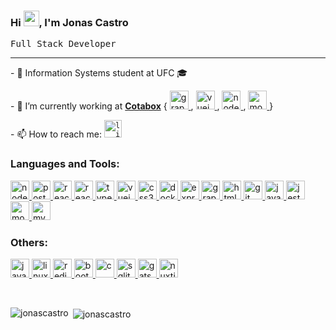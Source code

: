 
### Hi <img src="https://media.giphy.com/media/hvRJCLFzcasrR4ia7z/giphy.gif" width="25px">, I'm Jonas Castro 
 <samp>Full Stack Developer </samp>

<hr>

<p>- 🌱 Information Systems student at UFC 🎓</p >
<p>- 🔭 I’m currently working at <a href="https://www.cotabox.com.br/"><b>Cotabox</b></a>   {
 <a href="https://graphql.org" target="_blank"> <img src="https://www.vectorlogo.zone/logos/graphql/graphql-icon.svg" alt="graphql" width="30" height="30"/> </a>,
<a href="https://vuejs.org/" target="_blank"> <img src="https://devicons.github.io/devicon/devicon.git/icons/vuejs/vuejs-original-wordmark.svg" alt="vuejs" width="30" height="30"/> </a>, 
<a href="https://nodejs.org" target="_blank"> <img src="https://devicons.github.io/devicon/devicon.git/icons/nodejs/nodejs-original-wordmark.svg" alt="nodejs" width="30" height="30"/> </a>, 
 <a href="https://www.mongodb.com/" target="_blank"> <img src="https://devicons.github.io/devicon/devicon.git/icons/mongodb/mongodb-original-wordmark.svg" alt="mongodb" width="30" height="30"/> </a> }
</p >

<p>- 📫 How to reach me: 
 <a href="https://www.linkedin.com/in/jonas-castro-b4044111a/">
  <code><img alt="linkedin - Jonas" width="28" src="https://www.flaticon.com/svg/static/icons/svg/1383/1383262.svg" /></code>
</a>


<br>


### Languages and Tools: 

<p align="left">  
 <a href="https://nodejs.org" target="_blank"> 
  <img src="https://devicons.github.io/devicon/devicon.git/icons/nodejs/nodejs-original-wordmark.svg" alt="nodejs" width="30" height="30"/> 
 </a>

 <a href="https://www.postgresql.org" target="_blank">
  <img src="https://devicons.github.io/devicon/devicon.git/icons/postgresql/postgresql-original-wordmark.svg" alt="postgresql" width="30" height="30"/>
 </a> 
 <a href="https://reactjs.org/" target="_blank"> 
  <img src="https://devicons.github.io/devicon/devicon.git/icons/react/react-original-wordmark.svg" alt="react" width="30" height="30"/> 
 </a>
 <a href="https://reactnative.dev/" target="_blank"> 
  <img src="https://reactnative.dev/img/header_logo.svg" alt="reactnative" width="30" height="30"/>
 </a> 
 <a href="https://www.typescriptlang.org/" target="_blank"> <img src="https://devicons.github.io/devicon/devicon.git/icons/typescript/typescript-original.svg" alt="typescript" width="30" height="30"/> </a> <a href="https://vuejs.org/" target="_blank"> 
 <img src="https://devicons.github.io/devicon/devicon.git/icons/vuejs/vuejs-original-wordmark.svg" alt="vuejs" width="30" height="30"/>
 </a>
 
 <a href="https://www.w3schools.com/css/" target="_blank"> 
  <img src="https://devicons.github.io/devicon/devicon.git/icons/css3/css3-original-wordmark.svg" alt="css3" width="30" height="30"/> 
 </a> 
 <a href="https://www.docker.com/" target="_blank"> 
  <img src="https://devicons.github.io/devicon/devicon.git/icons/docker/docker-original-wordmark.svg" alt="docker" width="30" height="30"/> 
 </a>
 <a href="https://expressjs.com" target="_blank"> <img src="https://devicons.github.io/devicon/devicon.git/icons/express/express-original-wordmark.svg" alt="express" width="30" height="30"/> 
</a>  

 
 <a href="https://graphql.org" target="_blank">
  <img src="https://www.vectorlogo.zone/logos/graphql/graphql-icon.svg" alt="graphql" width="30" height="30"/>
 </a> 
 <a href="https://www.w3.org/html/" target="_blank"> 
  <img src="https://devicons.github.io/devicon/devicon.git/icons/html5/html5-original-wordmark.svg" alt="html5" width="30" height="30"/> 
 </a>

  <a href="https://git-scm.com/" target="_blank"> 
  <img src="https://www.vectorlogo.zone/logos/git-scm/git-scm-icon.svg" alt="git" width="30" height="30"/> 
 </a>
 <a href="https://developer.mozilla.org/en-US/docs/Web/JavaScript" target="_blank"> 
   <img src="https://devicons.github.io/devicon/devicon.git/icons/javascript/javascript-original.svg" alt="javascript" width="30" height="30"/> 
 </a>
 <a href="https://jestjs.io" target="_blank"> 
  <img src="https://www.vectorlogo.zone/logos/jestjsio/jestjsio-icon.svg" alt="jest" width="30" height="30"/>
 </a>

 <a href="https://www.mongodb.com/" target="_blank">
  <img src="https://devicons.github.io/devicon/devicon.git/icons/mongodb/mongodb-original-wordmark.svg" alt="mongodb" width="30" height="30"/> 
 </a>
 <a href="https://www.mysql.com/" target="_blank"> 
 <img src="https://devicons.github.io/devicon/devicon.git/icons/mysql/mysql-original-wordmark.svg" alt="mysql" width="30" height="30"/>
 </a> 



</p>

### Others:
<p align="left">  
   <a href="https://www.java.com" target="_blank"> 
  <img src="https://devicons.github.io/devicon/devicon.git/icons/java/java-original-wordmark.svg" alt="java" width="30" height="30"/> 
 </a> 
 <a href="https://www.linux.org/" target="_blank"> 
   <img src="https://devicons.github.io/devicon/devicon.git/icons/linux/linux-original.svg" alt="linux" width="30" height="30"/>
 </a> 
  <a href="https://redis.io" target="_blank"> 
  <img src="https://devicons.github.io/devicon/devicon.git/icons/redis/redis-original-wordmark.svg" alt="redis" width="30" height="30"/>
 </a>
 <a href="https://getbootstrap.com" target="_blank">
   <img src="https://devicons.github.io/devicon/devicon.git/icons/bootstrap/bootstrap-plain.svg" alt="bootstrap" width="30" height="30"/>
 </a>
 <a href="https://www.cprogramming.com/" target="_blank"> 
  <img src="https://devicons.github.io/devicon/devicon.git/icons/c/c-original.svg" alt="c" width="30" height="30"/> 
 </a> 
  <a href="https://www.sqlite.org/" target="_blank"> 
  <img src="https://www.vectorlogo.zone/logos/sqlite/sqlite-icon.svg" alt="sqlite" width="30" height="30"/> 
 </a>
  <a href="https://www.gatsbyjs.com/" target="_blank">
  <img src="https://www.vectorlogo.zone/logos/gatsbyjs/gatsbyjs-icon.svg" alt="gatsby" width="30" height="30"/> 
 </a>
  <a href="https://nuxtjs.org/" target="_blank"> 
  <img src="https://www.vectorlogo.zone/logos/nuxtjs/nuxtjs-icon.svg" alt="nuxtjs" width="30" height="30"/>
 </a> 
 
</p>

<br>
<p><img align="left" src="https://github-readme-stats.vercel.app/api/top-langs?username=jonascastro&show_icons=true&locale=en&layout=compact" alt="jonascastro" /></p>

<p>&nbsp;<img align="center" src="https://github-readme-stats.vercel.app/api?username=jonascastro&show_icons=true&locale=en" alt="jonascastro" /></p>







